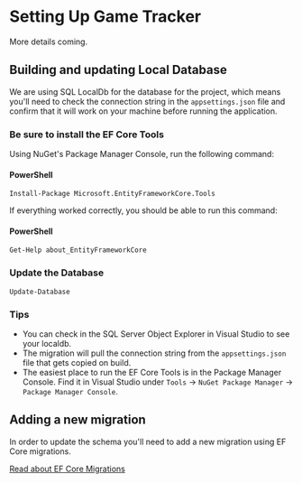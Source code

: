 # Setting Up Game Tracker
More details coming.

## Building and updating Local Database
We are using SQL LocalDb for the database for the project, which means you'll need to check the connection string in the `appsettings.json` file and confirm that it will work on your machine before running the application.

### Be sure to install the EF Core Tools
Using NuGet's Package Manager Console, run the following command:

#### PowerShell
```
Install-Package Microsoft.EntityFrameworkCore.Tools
```

If everything worked correctly, you should be able to run this command:

#### PowerShell
```
Get-Help about_EntityFrameworkCore
```

### Update the Database

```
Update-Database
```

### Tips
 - You can check in the SQL Server Object Explorer in Visual Studio to see your localdb.
 - The migration will pull the connection string from the `appsettings.json` file that gets copied on build.
 - The easiest place to run the EF Core Tools is in the Package Manager Console. Find it in Visual Studio under `Tools` -> `NuGet Package Manager` -> `Package Manager Console`.

## Adding a new migration
In order to update the schema you'll need to add a new migration using EF Core migrations.

[Read about EF Core Migrations](https://docs.microsoft.com/en-us/ef/core/managing-schemas/migrations/)



